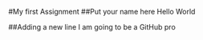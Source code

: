 #My first Assignment
##Put your name here
Hello World

##Adding a new line
I am going to be a GitHub pro
